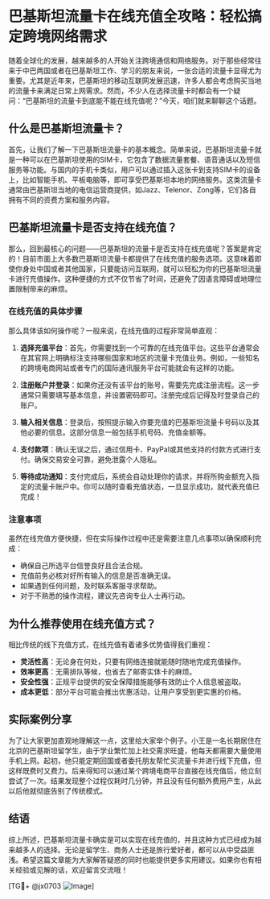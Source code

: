 # 巴基斯坦流量卡在线充值全攻略：轻松搞定跨境网络需求

随着全球化的发展，越来越多的人开始关注跨境通信和网络服务。对于那些经常往来于中巴两国或者在巴基斯坦工作、学习的朋友来说，一张合适的流量卡显得尤为重要。尤其是近年来，巴基斯坦的移动互联网发展迅速，许多人都会考虑购买当地的流量卡来满足日常上网需求。然而，不少人在选择流量卡时都会有一个疑问：“巴基斯坦的流量卡到底能不能在线充值呢？”今天，咱们就来聊聊这个话题。

## 什么是巴基斯坦流量卡？

首先，让我们了解一下巴基斯坦流量卡的基本概念。简单来说，巴基斯坦流量卡就是一种可以在巴基斯坦使用的SIM卡，它包含了数据流量套餐、语音通话以及短信服务等功能。与国内的手机卡类似，用户可以通过插入这张卡到支持SIM卡的设备上，比如智能手机、平板电脑等，即可享受巴基斯坦本地的网络服务。这类流量卡通常由巴基斯坦当地的电信运营商提供，如Jazz、Telenor、Zong等，它们各自拥有不同的资费方案和服务内容。

## 巴基斯坦流量卡是否支持在线充值？

那么，回到最核心的问题——巴基斯坦的流量卡是否支持在线充值呢？答案是肯定的！目前市面上大多数巴基斯坦流量卡都提供了在线充值的服务选项。这意味着即使你身处中国或者其他国家，只要能访问互联网，就可以轻松为你的巴基斯坦流量卡进行充值操作。这种便捷的方式不仅节省了时间，还避免了因语言障碍或地理位置限制带来的麻烦。

### 在线充值的具体步骤

那么具体该如何操作呢？一般来说，在线充值的过程非常简单直观：

1. **选择充值平台**：首先，你需要找到一个可靠的在线充值平台。这些平台通常会在其官网上明确标注支持哪些国家和地区的流量卡充值业务。例如，一些知名的跨境电商网站或者专门的国际通讯服务平台可能就会有这样的功能。

2. **注册账户并登录**：如果你还没有该平台的账号，需要先完成注册流程。这一步通常只需要填写基本信息，并设置密码即可。注册完成后记得及时登录自己的账户。

3. **输入相关信息**：登录后，按照提示输入你要充值的巴基斯坦流量卡号码以及其他必要的信息。这部分信息一般包括手机号码、充值金额等。

4. **支付款项**：确认无误之后，通过信用卡、PayPal或其他支持的付款方式进行支付。确保交易安全可靠，避免泄露个人隐私。

5. **等待成功通知**：支付完成后，系统会自动处理你的请求，并将所购金额充入指定的流量卡账户中。你可以随时查看充值状态，一旦显示成功，就代表充值已完成！

### 注意事项

虽然在线充值方便快捷，但在实际操作过程中还是需要注意几点事项以确保顺利完成：

- 确保自己所选平台信誉良好且合法合规。
- 充值前务必核对好所有输入的信息是否准确无误。
- 如果遇到任何问题，及时联系客服寻求帮助。
- 对于不熟悉的操作流程，建议先咨询专业人士再行动。

## 为什么推荐使用在线充值方式？

相比传统的线下充值方式，在线充值有着诸多优势值得我们重视：

- **灵活性高**：无论身在何处，只要有网络连接就能随时随地完成充值操作。
- **效率更高**：无需排队等候，也省去了邮寄实体卡的麻烦。
- **安全性强**：正规平台提供的安全保障措施能够有效防止个人信息被盗取。
- **成本更低**：部分平台可能会推出优惠活动，让用户享受到更实惠的价格。

## 实际案例分享

为了让大家更加直观地理解这一点，这里给大家举个例子。小王是一名长期居住在北京的巴基斯坦留学生，由于学业繁忙加上社交需求旺盛，他每天都需要大量使用手机上网。起初，他只能定期回国或者委托朋友帮忙买流量卡并进行线下充值，但这样既费时又费力。后来得知可以通过某个跨境电商平台直接在线充值后，他立刻尝试了一次。结果发现整个过程仅耗时几分钟，并且没有任何额外费用产生，从此以后他就彻底告别了传统模式。

## 结语

综上所述，巴基斯坦流量卡确实是可以实现在线充值的，并且这种方式已经成为越来越多人的选择。无论是留学生、商务人士还是旅行爱好者，都可以从中受益匪浅。希望这篇文章能为大家解答疑惑的同时也能提供更多实用建议。如果你也有相关经验或见解的话，欢迎留言交流哦！

[TG💪+ @jx0703 ![Image](https://github.com/user-attachments/assets/dbca1d08-cadb-493c-b0ec-ad6f7a83f270)]